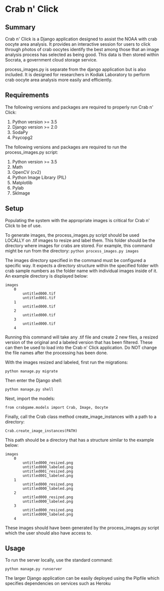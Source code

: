 # Crab n' Click

## Summary

Crab n' Click is a Django application designed to assist the NOAA with crab oocyte area analysis. It provides an interactive session for users to click through photos of crab oocytes identify the best among those that an image analysis process has selected as being good. This data is then stored within Socrata, a government cloud storage service.

process_images.py is separate from the django application but is also included. It is designed for researchers in Kodiak Laboratory to perform crab oocyte area analysis more easily and efficiently.

## Requirements

The following versions and packages are required to properly run Crab n' Click:

1.	Python version >= 3.5
2.	Django version >= 2.0
3.	SodaPy
4.	Psycopg2

The following versions and packages are required to run the process_images.py script:

1.	Python version >= 3.5
2.	Math
3.	OpenCV (cv2)
4.	Python Image Library (PIL)
5.	Matplotlib
6.	Pylab
7.	SkImage

## Setup

Populating the system with the appropriate images is critical for Crab n' Click to be of use. 

To generate images, the process_images.py script should be used LOCALLY on .tif images to resize and label them. This folder should be the directory where images for crabs are stored. For example, this command might be run from the directory:
`python process_images.py images`
	
The images directory specified in the command must be configured a specific way. It expects a directory structure within the specified folder with crab sample numbers as the folder name with individual images inside of it. An example directory is displayed below:

	images
		0
			untitled000.tif
			untitled001.tif
		1
			untitled000.tif
		2
			untitled000.tif
		3
			untitled000.tif
		4

Running this command will take any .tif file and create 2 new files, a resized version of the original and a labeled version that has been filtered. These can then be used to load into the Crab n' Click application. Do NOT change the file names after the processing has been done.

With the images resized and labeled, first run the migrations:

`python manage.py migrate`

Then enter the Django shell:

`python manage.py shell`

Next, import the models:

`from crabgame.models import Crab, Image, Oocyte`

Finally, call the Crab class method create_image_instances with a path to a directory:

`Crab.create_image_instances(PATH)`

This path should be a directory that has a structure similar to the example below:

	images
		0
			untitled000_resized.png
			untitled000_labeled.png
			untitled001_resized.png
			untitled001_labeled.png
		1
			untitled000_resized.png
			untitled000_labeled.png
		2
			untitled000_resized.png
			untitled000_labeled.png
		3
			untitled000_resized.png
			untitled000_labeled.png
		4


These images should have been generated by the process_images.py script which the user should also have access to.

## Usage

To run the server locally, use the standard command:

`python manage.py runserver`

The larger Django application can be easily deployed using the Pipfile which specifies dependencies on services such as Heroku

